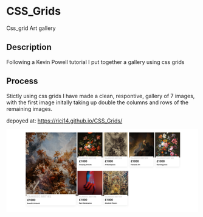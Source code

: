 # CSS_Grids
Css_grid Art gallery

## Description

Following a Kevin Powell tutorial I put together a gallery using css grids

## Process

Stictly using css grids I have made a clean, respontive, gallery of 7 images, with the first image 
initally taking up double the columns and rows of the remaining images.

depoyed at: https://ricj14.github.io/CSS_Grids/

![screenshot of website](ricj14.github.io_CSS_Grids_.png)
